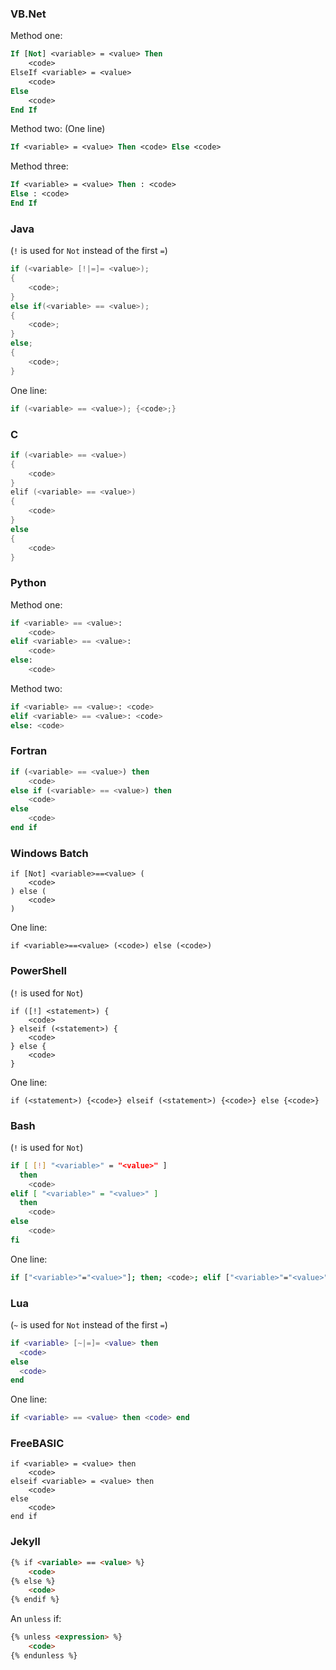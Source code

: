 ### VB.Net
Method one:
```vb
If [Not] <variable> = <value> Then
    <code>
ElseIf <variable> = <value>
    <code>
Else
    <code>
End If
```
Method two: (One line)
```vb
If <variable> = <value> Then <code> Else <code>
```
Method three:
```vb
If <variable> = <value> Then : <code>
Else : <code>
End If
```

### Java
(`!` is used for `Not` instead of the first `=`)
```java
if (<variable> [!|=]= <value>);
{
    <code>;
}
else if(<variable> == <value>);
{
    <code>;
}
else;
{
    <code>;
}
```
One line:
```java
if (<variable> == <value>); {<code>;}
```

### C
```C
if (<variable> == <value>)
{
    <code>
}
elif (<variable> == <value>)
{
    <code>
}
else
{
    <code>
}
```

### Python
Method one:
```python
if <variable> == <value>:
    <code>
elif <variable> == <value>:
    <code>
else:
    <code>
```
Method two:
```python
if <variable> == <value>: <code>
elif <variable> == <value>: <code>
else: <code>
```

### Fortran
```fortran
if (<variable> == <value>) then
    <code>
else if (<variable> == <value>) then
    <code>
else
    <code>
end if
```

### Windows Batch
```batch
if [Not] <variable>==<value> (
    <code>
) else (
    <code>
)
```
One line:
```batch
if <variable>==<value> (<code>) else (<code>)
```

### PowerShell
(`!` is used for `Not`)
```posh
if ([!] <statement>) {
    <code>
} elseif (<statement>) {
    <code>
} else {
    <code>
}
```
One line:
```posh
if (<statement>) {<code>} elseif (<statement>) {<code>} else {<code>}
```

### Bash
(`!` is used for `Not`)
```bash
if [ [!] "<variable>" = "<value>" ]
  then
    <code>
elif [ "<variable>" = "<value>" ]
  then
    <code>
else
    <code>
fi
```
One line:
```bash
if ["<variable>"="<value>"]; then; <code>; elif ["<variable>"="<value>"]; then; <code>; else; <code>; fi
```

### Lua
(`~` is used for `Not` instead of the first `=`)
```lua
if <variable> [~|=]= <value> then
  <code>
else
  <code>
end
```
One line:
```lua
if <variable> == <value> then <code> end
```

### FreeBASIC
```basic
if <variable> = <value> then
    <code>
elseif <variable> = <value> then
    <code>
else
    <code>
end if
```

### Jekyll
```html
{% if <variable> == <value> %}
    <code>
{% else %}
    <code>
{% endif %}
```
An `unless` if:
```html
{% unless <expression> %}
    <code>
{% endunless %}
```
